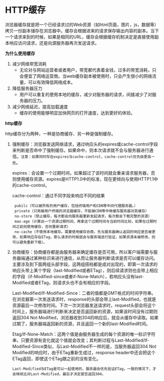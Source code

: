 # HTTP缓存

浏览器缓存就是把一个已经请求过的Web资源（如html页面，图片，js，数据等）拷贝一份副本储存在浏览器中。缓存会根据进来的请求保存输出内容的副本。当下一个请求来到的时候，如果是相同的URL，缓存会根据缓存机制决定是直接使用副本响应访问请求，还是向源服务器再次发送请求。

**为什么使用缓存**
1. 减少网络带宽消耗
    - 无论对与网站运营者或者用户，带宽都代表着金钱，过多的带宽消耗，只会便宜了网络运营商。当web缓存副本被使用时，只会产生很小的网络流量，可以有效降低网络成本。
2. 降低服务器压力
    - 用户可以重复的使用本地的缓存，减少对服务器的请求，间接减少了对服务器的压力。
3. 减少网络延迟，提高加载速度
    - 缓存的使用能够明显加快网页的打开速度，达到更好的体验。

**http缓存**

http缓存分为两种，一种是协商缓存、另一种是强制缓存。

1. 强制缓存：浏览器发送网络请求，通过响应头的expires或cache-control字段来判断是否命中了强制缓存。如果命中，则本次请求就不会与服务器进行通信。`注意：如果同时存在expires与cache-control，cache-control优先级更高一些`。

    expires：会设置一个过期时间，如果超过了该时间就会重亲请求服务器，否则使用缓存资源。expires是HTTP1.0中的标准，现在更倾向与使用HTTP1.1中的cache-control。

    cache-control：通过不同字段来响应不同的结果

        pubilc（可以被所有的用户缓存，包括终端用户和CDN等中间代理服务器。）
        private（只用被用户终端的浏览器缓存，不能被CDN等中继缓存服务器对其缓存）
        no-store（禁止缓存，每次都会向服务器重新发起请求，每次都会下载完整的资源）
        max-age（计算出一个资源过期时间，再拿这个过期时间与当前时间比较，如果在过期时间之前则使用缓存，否则重新请求）
        no-cache（不使用本地缓存。需要使用缓存协商，先与服务器确认返回的响应是否被更改，如果响应存在ETag，那么请求的时候就会与服务端进行验证，如果资源未被修改，则可以避免重新下载）。 

2. 协商缓存：协商缓存都是由服务器来确定缓存是否可用，所以客户端需要与服务器端通过某种标识来进行通信，从而让服务器判断请求是否可以缓存访问。主要涉及到下面两组头部字段，这两组搭档都是成对出现的，即第一次请求的响应头带上某个字段（last-Modified或者ETag），则后续请求则也会带上相应的字段（if-Modified-since或者if-None-Match），若响应头没有last-Modified或者ETag，则请求头也不会有相应的字段。

    Last-Modified/If-Modified-Since：二者的值都是GMT格式的时间字符串。在浏览器第一次发送请求时，response的头部会带上last-Modified，也就是资源最后一次修改时间。下次一次浏览器发送请求时，request头部会将这个时间上，服务器端进行判断来决定是否返回新的资源，如果该时间没有过期则返回304 Not Modified，浏览器收到304的响应后，就会从缓存中读取。如果过期了，服务器端返回新的资源，并且返回一个新的last-Modified时间。

    Etag/If-None-Match：这两个值是由服务器生成的每个资源的唯一标识字符串，只要资源有变化就这个值就会改变；其判断过程与Last-Modified/If-Modified-Since类似，与Last-Modified不一样的是，当服务器返回304 Not Modified的响应时，由于ETag重新生成过，response header中还会把这个ETag返回，即使这个ETag跟之前的没有变化。

    `Last-Modified与ETag是可以一起使用的，服务器会优先验证ETag，一致的情况下，才会继续比对Last-Modified，最后才决定是否返回304。`